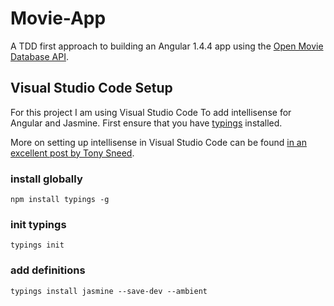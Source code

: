 # Movie-App
A TDD first approach to building an Angular 1.4.4 app using the [Open Movie Database API](http://omdbapi.com/).


## Visual Studio Code Setup
For this project I am using Visual Studio Code
To add intellisense for Angular and Jasmine. First ensure that you have [typings](https://github.com/typings/typings) installed.

More on setting up intellisense in Visual Studio Code can be found [in an excellent post by Tony Sneed](https://blog.tonysneed.com/2016/02/27/visual-studio-code-typescript-part-2/).

### install globally
``` 
npm install typings -g
```

### init typings
```
typings init
```

### add definitions
```
typings install jasmine --save-dev --ambient
```